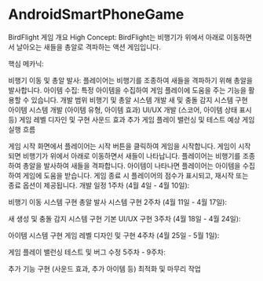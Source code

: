 # AndroidSmartPhoneGame


BirdFlight 게임 개요
High Concept: BirdFlight는 비행기가 위에서 아래로 이동하면서 날아오는 새들을 총알로 격파하는 액션 게임입니다.

핵심 메카닉:

비행기 이동 및 총알 발사: 플레이어는 비행기를 조종하여 새들을 격파하기 위해 총알을 발사합니다.
아이템 수집: 특정 아이템을 수집하여 게임 플레이에 도움을 주는 기능을 활용할 수 있습니다.
개발 범위
비행기 및 총알 시스템 개발
새 및 충돌 감지 시스템 구현
아이템 시스템 개발 (아이템 유형, 아이템 효과)
UI/UX 개발 (스코어, 아이템 상태 표시 등)
게임 레벨 디자인 및 구현
사운드 효과 추가
게임 플레이 밸런싱 및 테스트
예상 게임 실행 흐름

게임 시작 화면에서 플레이어는 시작 버튼을 클릭하여 게임을 시작합니다.
게임이 시작되면 비행기가 위에서 아래로 이동하면서 새들이 나타납니다.
플레이어는 비행기를 조종하여 총알을 발사하여 새들을 격파합니다.
아이템이 나타나면 플레이어는 아이템을 수집하여 게임에 도움을 받습니다.
게임 종료 시 플레이어의 점수가 표시되고, 재시작 또는 종료 옵션이 제공됩니다.
개발 일정
1주차 (4월 4일 - 4월 10일):

비행기 이동 시스템 구현
총알 발사 시스템 구현
2주차 (4월 11일 - 4월 17일):

새 생성 및 충돌 감지 시스템 구현
기본 UI/UX 구현
3주차 (4월 18일 - 4월 24일):

아이템 시스템 구현
게임 레벨 디자인 및 구현
4주차 (4월 25일 - 5월 1일):

게임 플레이 밸런싱
테스트 및 버그 수정
5주차 - 9주차:

추가 기능 구현 (사운드 효과, 추가 아이템 등)
최적화 및 마무리 작업
